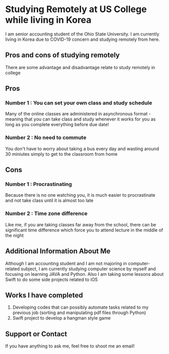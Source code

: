 # Studying Remotely at US College while living in Korea

I am senior accounting student of the Ohio State University. I am currently living in Korea due to COVID-19 concern and studying remotely from here.

## Pros and cons of studying remotely

There are some advantage and disadvantage relate to study remotely in college

## Pros
### Number 1 : You can set your own class and study schedule
Many of the online classes are administered in asynchronous format - meaning that you can take class and study whenever it works for you as long as you complete everything before due date!

### Number 2 : No need to commute
You don't have to worry about taking a bus every day and wasting around 30 miniutes simply to get to the classroom from home

## Cons
### Number 1 : Procrastinating
Because there is no one watching you, it is much easier to procrastinate and not take class until it is almost too late

### Number 2 : Time zone difference
Like me, if you are taking classes far away from the school, there can be significant time difference which force you to attend lecture in the middle of the night

## Additional Information About Me
Although I am accounting student and I am not majoring in computer-related subject, I am currently studying computer science by myself and focusing on learning JAVA and Python. Also I am taking some lessons about Swift to do some side projects related to iOS

## Works I have completed
1. Developing codes that can possibly automate tasks related to my previous job (sorting and manipulating pdf files through Python)
2. Swift project to develop a hangman style game

## Support or Contact
If you have anything to ask me, feel free to shoot me an email!

